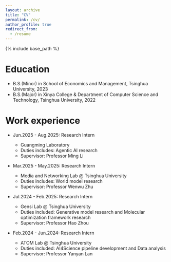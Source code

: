 ```yaml
---
layout: archive
title: "CV"
permalink: /cv/
author_profile: true
redirect_from:
  - /resume
---
```


{% include base_path %}

Education
======
* B.S.(Minor) in School of Economics and Management, Tsinghua University, 2023
* B.S.(Major) in Xinya College & Department of Computer Science and Technology, Tsinghua University, 2022

Work experience
======

* Jun.2025 - Aug.2025: Research Intern
  * Guangming Laboratory
  * Duties includes: Agentic AI research
  * Supervisor: Professor Ming Li
  
* Mar.2025 - May.2025: Research Intern
  * Media and Networking Lab @ Tsinghua University
  * Duties includes: World model research
  * Supervisor: Professor Wenwu Zhu

* Jul.2024 - Feb.2025: Research Intern
  * Gensi Lab @ Tsinghua University
  * Duties included: Generative model research and Molecular optimization framework research
  * Supervisor: Professor Hao Zhou

* Feb.2024 - Jun.2024: Research Intern
  * ATOM Lab @ Tsinghua University
  * Duties included: AI4Science pipeline development and Data analysis
  * Supervisor: Professor Yanyan Lan
  
